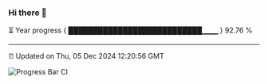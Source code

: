 ### Hi there 👋

⏳ Year progress { ███████████████████████████▁▁▁ } 92.76 %

---

⏰ Updated on Thu, 05 Dec 2024 12:20:56 GMT

![Progress Bar CI](https://github.com/Shyam-Makwana/GitHub-Actions-Demo/workflows/Progress%20Bar%20CI/badge.svg)

